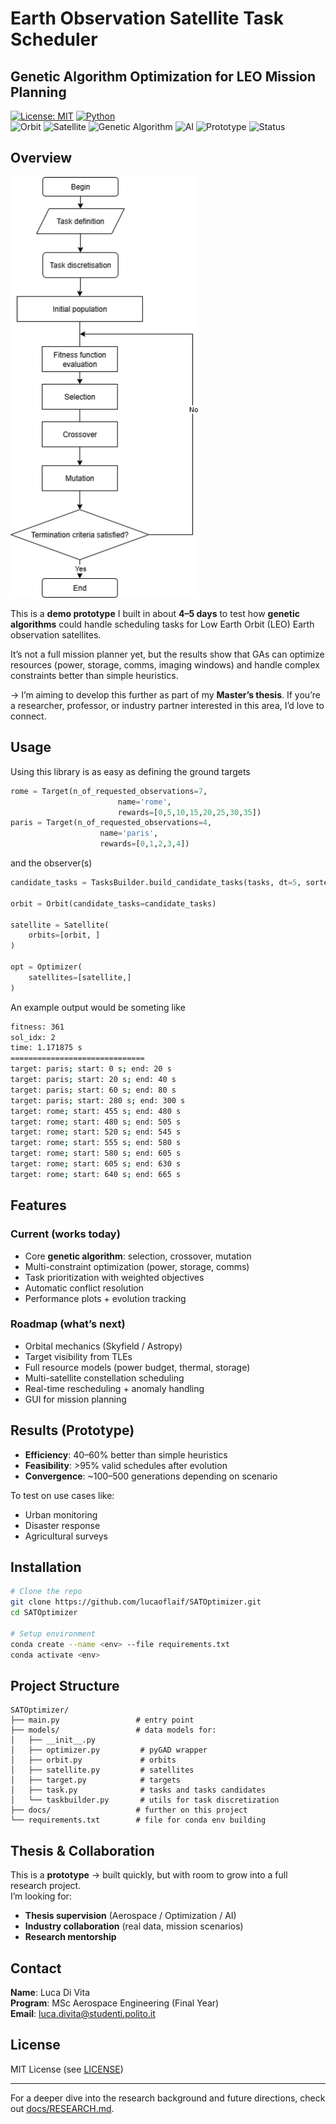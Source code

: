 # Earth Observation Satellite Task Scheduler  
## Genetic Algorithm Optimization for LEO Mission Planning  

[![License: MIT](https://img.shields.io/badge/License-MIT-yellow.svg)](https://opensource.org/licenses/MIT)
[![Python](https://img.shields.io/badge/Python-3.13+-blue.svg)](https://www.python.org/downloads/) \
![Orbit](https://img.shields.io/badge/Orbit-LEO-1E90FF?logo=googleearth&logoColor=white)
![Satellite](https://img.shields.io/badge/Satellite-Earth%20Observation-32CD32?logo=satellite&logoColor=white) 
![Genetic Algorithm](https://img.shields.io/badge/Algorithm-Genetic%20Algorithm-8A2BE2?logo=dna&logoColor=white)
![AI](https://img.shields.io/badge/AI-Evolutionary-228B22?logo=opencv&logoColor=white) 
![Prototype](https://img.shields.io/badge/Prototype-4--Day%20Build-FFD700?logo=github&logoColor=black)
![Status](https://img.shields.io/badge/Status-Demo%20Prototype-DC143C)

## Overview  

<img src="media/imgs/scheduler.png" alt="drawing" width="300"/>

This is a **demo prototype** I built in about **4–5 days** to test how **genetic algorithms** could handle scheduling tasks for Low Earth Orbit (LEO) Earth observation satellites.  

It’s not a full mission planner yet, but the results show that GAs can optimize resources (power, storage, comms, imaging windows) and handle complex constraints better than simple heuristics.  

-> I’m aiming to develop this further as part of my **Master’s thesis**. If you’re a researcher, professor, or industry partner interested in this area, I’d love to connect.  

## Usage
Using this library is as easy as defining the ground targets
```python
rome = Target(n_of_requested_observations=7, 
                        name='rome',
                        rewards=[0,5,10,15,20,25,30,35])
paris = Target(n_of_requested_observations=4, 
                    name='paris',
                    rewards=[0,1,2,3,4])
```  
and the observer(s)
```python
candidate_tasks = TasksBuilder.build_candidate_tasks(tasks, dt=5, sorted_by='start_time')

orbit = Orbit(candidate_tasks=candidate_tasks)

satellite = Satellite(
    orbits=[orbit, ]
)

opt = Optimizer(
    satellites=[satellite,]
)
```  
An example output would be someting like
```bash
fitness: 361
sol_idx: 2
time: 1.171875 s
==============================
target: paris; start: 0 s; end: 20 s
target: paris; start: 20 s; end: 40 s
target: paris; start: 60 s; end: 80 s
target: paris; start: 280 s; end: 300 s
target: rome; start: 455 s; end: 480 s
target: rome; start: 480 s; end: 505 s
target: rome; start: 520 s; end: 545 s
target: rome; start: 555 s; end: 580 s
target: rome; start: 580 s; end: 605 s
target: rome; start: 605 s; end: 630 s
target: rome; start: 640 s; end: 665 s
``` 

## Features  

### Current (works today)  
- Core **genetic algorithm**: selection, crossover, mutation  
- Multi-constraint optimization (power, storage, comms)  
- Task prioritization with weighted objectives  
- Automatic conflict resolution  
- Performance plots + evolution tracking  

### Roadmap (what’s next)  
- Orbital mechanics (Skyfield / Astropy)  
- Target visibility from TLEs  
- Full resource models (power budget, thermal, storage)  
- Multi-satellite constellation scheduling  
- Real-time rescheduling + anomaly handling  
- GUI for mission planning  


## Results (Prototype)  

- **Efficiency**: 40–60% better than simple heuristics  
- **Feasibility**: >95% valid schedules after evolution  
- **Convergence**: ~100–500 generations depending on scenario  

To test on use cases like:  
- Urban monitoring  
- Disaster response  
- Agricultural surveys  

## Installation  

```bash
# Clone the repo
git clone https://github.com/lucaoflaif/SATOptimizer.git
cd SATOptimizer

# Setup environment
conda create --name <env> --file requirements.txt
conda activate <env>
```  


## Project Structure  

```
SATOptimizer/
├── main.py                 # entry point
├── models/                 # data models for:
│   ├── __init__.py         
│   ├── optimizer.py         # pyGAD wrapper
│   ├── orbit.py             # orbits
│   ├── satellite.py         # satellites
│   ├── target.py            # targets
│   ├── task.py              # tasks and tasks candidates
│   └── taskbuilder.py       # utils for task discretization
├── docs/                   # further on this project
└── requirements.txt        # file for conda env building
```  


## Thesis & Collaboration  

This is a **prototype** → built quickly, but with room to grow into a full research project.  
I’m looking for:  
- **Thesis supervision** (Aerospace / Optimization / AI)  
- **Industry collaboration** (real data, mission scenarios)  
- **Research mentorship**  


## Contact  

**Name**: Luca Di Vita \
**Program**: MSc Aerospace Engineering (Final Year) \
**Email**: luca.divita@studenti.polito.it


## License  

MIT License (see [LICENSE](LICENSE))  

---

For a deeper dive into the research background and future directions, check out [docs/RESEARCH.md](docs/RESEARCH.md).  
